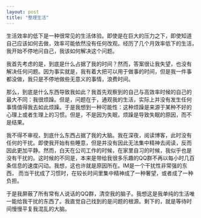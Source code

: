 ```yaml
---
layout: post
title: "整理生活"
---
```


生活效率的低下是一种很常见的生活体验。即使是在巨大的压力之下，即使知道
自己应该如何去做，效率可能依然没有任何改观。经历了几个月效率低下的生活，
我开始不停地问自己，我该如何解决这个问题。

我首先考虑的是，到底是什么占据了我的时间？然而，答案很让我失望，也没有
解决任何问题。因为事实就是，我有着大把可以用于做事的时间，但是我一件事
都没做，我只是不停地做些无意义的事情，浪费时间。

那么，到底是什么东西导致我如此？我首先观察到的自己与高效率时候的自己的
最大不同：我很烦躁。但是，问题在于，通观我的生活，实际上并没有发生任何
事情值得我去如此烦躁。于是我想到一种可能性：这种烦躁是来源于某种不好的
心理上或者生理上的习惯。但是，不是因为失眠，烦躁是导致失眠的原因，而不
是结果。

我不得不审视，到底什么东西占据了我的大脑。我在深夜，阅读博客，此时没有
任何的干扰。即使我开始有些睡意，但是并没有因此无法集中精神去阅读，反而
因此更加平静。然而，白天在公司工作的时候，在家里自习的时候，我似乎也是
没有干扰的。这时候的不同是，本来是带给我很多乐趣的QQ群不再以每小时几百
条信息的速度闪动。我想，这也许就是原因所在。IM是一个干扰性非常强的东西，
而当干扰成了习惯时，在较长时间里集中精神成了一种奢望，或者成了一种负担。

于是我屏蔽了所有常有人说话的QQ群，清空我的脑子。我想这是我单纯的生活唯
一能给我干扰的东西了。我直觉自己找到的是问题的根源。剩下的，就是等待时
间慢慢平复我混乱的大脑。
